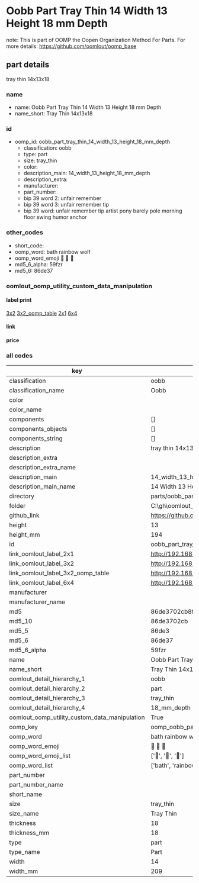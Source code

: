 # Oobb Part Tray Thin 14 Width 13 Height 18 mm Depth  

note: This is part of OOMP the Oopen Organization Method For Parts. For more details: https://github.com/oomlout/oomp_base

##  part details
  



tray thin 14x13x18



### name
* name: Oobb Part Tray Thin 14 Width 13 Height 18 mm Depth
* name_short: Tray Thin 14x13x18 
### id
* oomp_id: oobb_part_tray_thin_14_width_13_height_18_mm_depth
  * classification: oobb
  * type: part
  * size: tray_thin
  * color: 
  * description_main: 14_width_13_height_18_mm_depth
  * description_extra: 
  * manufacturer: 
  * part_number: 
  * bip 39 word 2: unfair remember
  * bip 39 word 3: unfair remember tip
  * bip 39 word: unfair remember tip artist pony barely pole morning floor swing humor anchor

### other_codes
* short_code: 
* oomp_word: bath rainbow wolf
* oomp_word_emoji :bath: :rainbow: :wolf:
* md5_6_alpha: 59fzr
* md5_6: 86de37






### oomlout_oomp_utility_custom_data_manipulation
#### label print
[3x2](http://192.168.1.245:1112/?label=oomp%2059fzr)
[3x2_oomp_table](http://192.168.1.108:1112/?label=oomp%2059fzr)
[2x1](http://192.168.1.242:1112/?label=oomp%2059fzr)
[6x4](http://192.168.1.55:1112/?label=oomp%2059fzr)    

#### link

                              

#### price







### all codes 
| key | value |  
| --- | --- |  
| classification | oobb |  
| classification_name | Oobb |  
| color |  |  
| color_name |  |  
| components | [] |  
| components_objects | [] |  
| components_string | [] |  
| description | tray thin 14x13x18 |  
| description_extra |  |  
| description_extra_name |  |  
| description_main | 14_width_13_height_18_mm_depth |  
| description_main_name | 14 Width 13 Height 18 mm Depth |  
| directory | parts/oobb_part_tray_thin_14_width_13_height_18_mm_depth |  
| folder | C:\gh\oomlout_oobb_version_4_generated_parts\parts\oobb_part_tray_thin_14_width_13_height_18_mm_depth |  
| github_link | https://github.com/oomlout/oomlout_oomp_part_src/tree/main/parts/oobb_part_tray_thin_14_width_13_height_18_mm_depth |  
| height | 13 |  
| height_mm | 194 |  
| id | oobb_part_tray_thin_14_width_13_height_18_mm_depth |  
| link_oomlout_label_2x1 | http://192.168.1.242:1112/?label=oomp%2059fzr |  
| link_oomlout_label_3x2 | http://192.168.1.245:1112/?label=oomp%2059fzr |  
| link_oomlout_label_3x2_oomp_table | http://192.168.1.108:1112/?label=oomp%2059fzr |  
| link_oomlout_label_6x4 | http://192.168.1.55:1112/?label=oomp%2059fzr |  
| manufacturer |  |  
| manufacturer_name |  |  
| md5 | 86de3702cb8ff4f04a53f0d1c52d6f68 |  
| md5_10 | 86de3702cb |  
| md5_5 | 86de3 |  
| md5_6 | 86de37 |  
| md5_6_alpha | 59fzr |  
| name | Oobb Part Tray Thin 14 Width 13 Height 18 mm Depth |  
| name_short | Tray Thin 14x13x18  |  
| oomlout_detail_hierarchy_1 | oobb |  
| oomlout_detail_hierarchy_2 | part |  
| oomlout_detail_hierarchy_3 | tray_thin |  
| oomlout_detail_hierarchy_4 | 18_mm_depth |  
| oomlout_oomp_utility_custom_data_manipulation | True |  
| oomp_key | oomp_oobb_part_tray_thin_14_width_13_height_18_mm_depth |  
| oomp_word | bath rainbow wolf |  
| oomp_word_emoji | :bath: :rainbow: :wolf: |  
| oomp_word_emoji_list | [':bath:', ':rainbow:', ':wolf:'] |  
| oomp_word_list | ['bath', 'rainbow', 'wolf'] |  
| part_number |  |  
| part_number_name |  |  
| short_name |  |  
| size | tray_thin |  
| size_name | Tray Thin |  
| thickness | 18 |  
| thickness_mm | 18 |  
| type | part |  
| type_name | Part |  
| width | 14 |  
| width_mm | 209 |  
